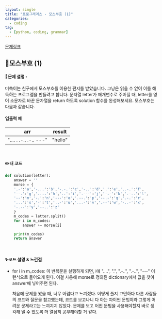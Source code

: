 ```yaml
---
layout: single
title: "프로그래머스 - 모스부호 (1)"
categories: 
  - coding
tag:
  - [python, coding, grammar]
--- 
```

[문제링크](https://school.programmers.co.kr/learn/courses/30/lessons/120838)  

## 📌모스부호 (1)
#### 📖문제 설명 :  
머쓱이는 친구에게 모스부호를 이용한 편지를 받았습니다. 그냥은 읽을 수 없어 이를 해독하는 프로그램을 만들려고 합니다. 문자열 letter가 매개변수로 주어질 때, letter를 영어 소문자로 바꾼 문자열을 return 하도록 solution 함수를 완성해보세요.
모스부호는 다음과 같습니다.

#### 입출력 예 

|arr|result|
|---|---|
|".... . .-.. .-.. ---"|"hello"|

<br>

#### ✏️내 코드
```python
def solution(letter):
    answer = ''
    morse = { 
    '.-':'a','-...':'b','-.-.':'c','-..':'d','.':'e','..-.':'f',
    '--.':'g','....':'h','..':'i','.---':'j','-.-':'k','.-..':'l',
    '--':'m','-.':'n','---':'o','.--.':'p','--.-':'q','.-.':'r',
    '...':'s','-':'t','..-':'u','...-':'v','.--':'w','-..-':'x',
    '-.--':'y','--..':'z'
    }
    m_codes = letter.split()
    for i in m_codes:
        answer += morse[i]

    print(m_codes)
    return answer
```

<br>

#### ✨코드 설명 & 느낀점
- for i in m_codes: 이 반복문을 실행하게 되면, i에 "....", ".", ".-..", ".-..", "---" 이런식으로 들어오게 된다.
  이걸 사용해 morse로 정의된 dictionary에서 값을 찾아 answer에 넣어주면 된다.
  
  처음에 문제를 봤을 때, 너무 어렵다고 느껴졌다. 어떻게 풀지 고민하다 다른 사람들의 코드와 질문을 참고했는데,
  코드를 보고나니 다 아는 파이썬 문법이라 그렇게 어려운 문제라고는 느껴지지 않았다. 문제를 보고 어떤 문법을 사용해야할지
  바로 생각해 낼 수 있도록 더 열심히 공부해야할 거 같다.
